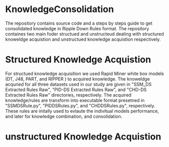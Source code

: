 # KnowledgeConsolidation

The repository contains source code and a steps by steps guide to get consolidated knowledge in Ripple Down Rules format. The repository containes two main foder structued  and unstructeud dealing with structured knoweldge acquistion and unstructued knowledge acquistion respectively.

# Structured Knowledge Acquistion

For structued knowledge acquisition we used Rapid Miner white box models (DT, J48, PART, and RIPPER )  to acquired knowledge. The knoweldge acquried for all three datasets used in our study are given in "SSM_DS Extracted Rules Raw", "PID-DS Extracted Rules Raw", and "CHD-DS Extracted Rules Raw" directories, respectively. The acquired knowledge/rules are transform into executable format presetned in "SSMDSRule.py", "PIDDSRules.py", and "CHDDSRules.py", respectively. These rules are initally used to evlaute the indivitual models performance, and later for knowledge combination, and consolidation. 

# unstructured Knowledge Acquistion
